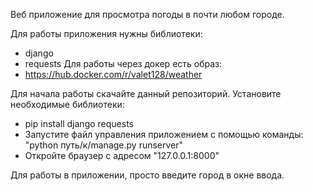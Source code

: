 Веб приложение для просмотра погоды в почти любом городе.

Для работы приложения нужны библиотеки:
- django  
- requests
Для работы через докер есть образ:
- https://hub.docker.com/r/valet128/weather

Для начала работы скачайте данный репозиторий.
Установите необходимые библиотеки: 
- pip install django requests
- Запустите файл управления приложением c помощью команды: "python путь/к/manage.py runserver"
- Откройте браузер c адресом "127.0.0.1:8000"

Для работы в приложении, просто введите город в окне ввода.
